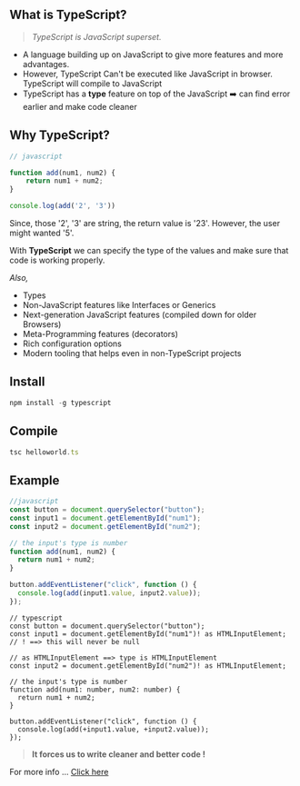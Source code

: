 ## **What is TypeScript?**

> *TypeScript is JavaScript superset.*
> 
- A language building up on JavaScript to give more features and more advantages.
- However, TypeScript Can't be executed like JavaScript in browser. TypeScript will compile to JavaScript
- TypeScript has a **type** feature on top of the JavaScript :arrow_right: can find error earlier and make code cleaner

## **Why TypeScript?**

```jsx
// javascript

function add(num1, num2) {
	return num1 + num2;
}

console.log(add('2', '3'))
```

Since, those '2', '3' are string, the return value is '23'. However, the user might wanted '5'.

With **TypeScript** we can specify the type of the values and make sure that code is working properly.

*Also,*

- Types
- Non-JavaScript features like Interfaces or Generics
- Next-generation JavaScript features (compiled down for older Browsers)
- Meta-Programming features (decorators)
- Rich configuration options
- Modern tooling that helps even in non-TypeScript projects

## **Install**

```jsx
npm install -g typescript
```

## **Compile**

```jsx
tsc helloworld.ts
```

## Example

```jsx
//javascript
const button = document.querySelector("button");
const input1 = document.getElementById("num1");
const input2 = document.getElementById("num2");

// the input's type is number
function add(num1, num2) {
  return num1 + num2;
}

button.addEventListener("click", function () {
  console.log(add(input1.value, input2.value));
});
```

```tsx
// typescript
const button = document.querySelector("button");
const input1 = document.getElementById("num1")! as HTMLInputElement; // ! ==> this will never be null
                                                                     // as HTMLInputElement ==> type is HTMLInputElement
const input2 = document.getElementById("num2")! as HTMLInputElement; 

// the input's type is number
function add(num1: number, num2: number) {
  return num1 + num2;
}

button.addEventListener("click", function () {
  console.log(add(+input1.value, +input2.value));
});
```

> **It forces us to write cleaner and better code !**
> 

For more info ... [Click here](https://github.com/donghakang/practice-typescript)